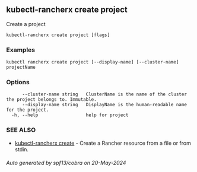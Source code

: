 ## kubectl-rancherx create project

Create a project

```
kubectl-rancherx create project [flags]
```

### Examples

```
kubectl rancherx create project [--display-name] [--cluster-name] projectName
```

### Options

```
      --cluster-name string   ClusterName is the name of the cluster the project belongs to. Immutable.
      --display-name string   DisplayName is the human-readable name for the project.
  -h, --help                  help for project
```

### SEE ALSO

* [kubectl-rancherx create](kubectl-rancherx_create.md)	 - Create a Rancher resource from a file or from stdin.

###### Auto generated by spf13/cobra on 20-May-2024
